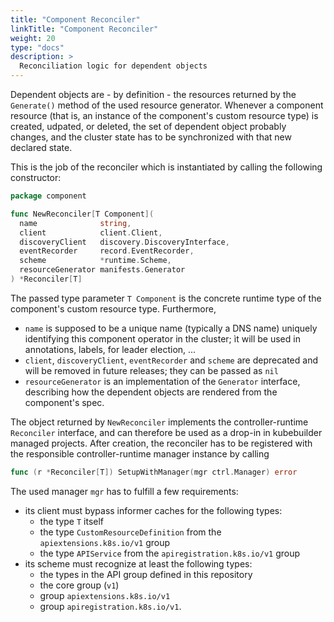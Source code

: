 ```yaml
---
title: "Component Reconciler"
linkTitle: "Component Reconciler"
weight: 20
type: "docs"
description: >
  Reconciliation logic for dependent objects
---
```


Dependent objects are - by definition - the resources returned by the `Generate()` method of the used resource generator.
Whenever a component resource (that is, an instance of the component's custom resource type) is created, udpated, or deleted,
the set of dependent object probably changes, and the cluster state has to be synchronized with that new declared state.

This is the job of the reconciler which is instantiated by calling the following constructor:

```go
package component

func NewReconciler[T Component](
  name              string,
  client            client.Client,
  discoveryClient   discovery.DiscoveryInterface,
  eventRecorder     record.EventRecorder,
  scheme            *runtime.Scheme,
  resourceGenerator manifests.Generator
) *Reconciler[T]
```

The passed type parameter `T Component` is the concrete runtime type of the component's custom resource type. Furthermore,
- `name` is supposed to be a unique name (typically a DNS name) uniquely identifying this component operator in the cluster; ìt will be used in annotations, labels, for leader election, ...
- `client`, `discoveryClient`, `eventRecorder` and `scheme` are deprecated and will be removed in future releases; they can be passed as `nil`
- `resourceGenerator` is an implementation of the `Generator` interface, describing how the dependent objects are rendered from the component's spec.

The object returned by `NewReconciler` implements the controller-runtime `Reconciler` interface, and can therefore be used as a drop-in
in kubebuilder managed projects. After creation, the reconciler  has to be registered with the responsible controller-runtime manager instance by calling

```go
func (r *Reconciler[T]) SetupWithManager(mgr ctrl.Manager) error
```

The used manager `mgr` has to fulfill a few requirements:
- its client must bypass informer caches for the following types:
  - the type `T` itself
  - the type `CustomResourceDefinition` from the `apiextensions.k8s.io/v1` group
  - the type `APIService` from the `apiregistration.k8s.io/v1` group
- its scheme must recognize at least the following types:
  - the types in the API group defined in this repository
  - the core group  (`v1`)
  - group `apiextensions.k8s.io/v1`
  - group `apiregistration.k8s.io/v1`.